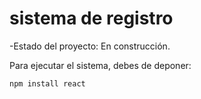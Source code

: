 <h1>sistema de registro </h1>

-Estado del proyecto: En construcción.

Para ejecutar el sistema, debes de deponer:

```npm install react ```
